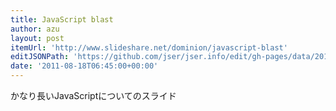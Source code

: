 ```yaml
---
title: JavaScript blast
author: azu
layout: post
itemUrl: 'http://www.slideshare.net/dominion/javascript-blast'
editJSONPath: 'https://github.com/jser/jser.info/edit/gh-pages/data/2011/08/index.json'
date: '2011-08-18T06:45:00+00:00'
---
```

かなり長いJavaScriptについてのスライド
